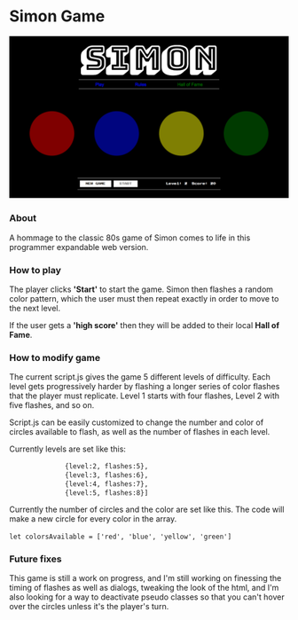 # Simon Game

![Simon Screenshot](https://github.com/gxlgit/simon_game/blob/master/Screenshot.png "Simon Screenshot")

### About
A hommage to the classic 80s game of Simon comes to life in this programmer expandable web version.

### How to play
The player clicks **'Start'** to start the game.  Simon then flashes a random color pattern, which the user must then repeat exactly in order to move to the next level.

If the user gets a **'high score'** then they will be added to their local **Hall of Fame**.

### How to modify game
The current script.js gives the game 5 different levels of difficulty.  Each level gets progressively harder by flashing a longer series of color flashes that the player must replicate. Level 1 starts with four flashes, Level 2 with five flashes, and so on.

Script.js can be easily customized to change the number and color of circles available to flash, as well as the number of flashes in each level.

Currently levels are set like this:
```let levels = [{level:1, flashes:4},
              {level:2, flashes:5},
              {level:3, flashes:6},
              {level:4, flashes:7},
              {level:5, flashes:8}]
 ```

Currently the number of circles and the color are set like this. The code will make a new circle for every color in the array.

```let colorsAvailable = ['red', 'blue', 'yellow', 'green']```

### Future fixes
This game is still a work on progress, and I'm still working on finessing the timing of flashes as well as dialogs, tweaking the look of the html, and I'm also looking for a  way to deactivate pseudo classes so that you can't hover over the circles unless it's the player's turn.



